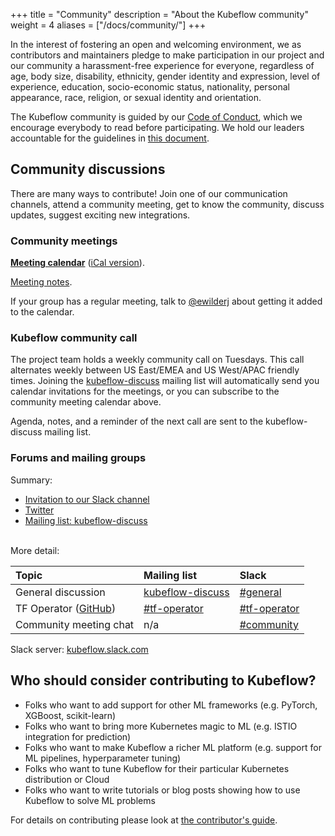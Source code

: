 +++
title = "Community"
description = "About the Kubeflow community"
weight = 4
aliases = ["/docs/community/"]
+++

In the interest of fostering an open and welcoming environment, we as
contributors and maintainers pledge to make participation in our project and
our community a harassment-free experience for everyone, regardless of age, body
size, disability, ethnicity, gender identity and expression, level of
experience, education, socio-economic status, nationality, personal appearance,
race, religion, or sexual identity and orientation.

The Kubeflow community is guided by our [Code of
Conduct](https://github.com/kubeflow/community/blob/master/CODE_OF_CONDUCT.md),
which we encourage everybody to read before participating. We hold our leaders
accountable for the guidelines in
[this document](https://github.com/kubeflow/community/blob/master/INCLUSIVITY.md).

## Community discussions

There are many ways to contribute! Join one of our communication channels, 
attend a community meeting, get to know the community, discuss updates, suggest
exciting new integrations.

### Community meetings

[**Meeting calendar**](https://calendar.google.com/calendar/embed?src=kubeflow.org_7l5vnbn8suj2se10sen81d9428%40group.calendar.google.com&ctz=America%2FLos_Angeles) ([iCal version](https://calendar.google.com/calendar/ical/kubeflow.org_7l5vnbn8suj2se10sen81d9428%40group.calendar.google.com/public/basic.ics)).

[Meeting notes](http://bit.ly/kf-meeting-notes).

If your group has a regular meeting, talk to
[@ewilderj](https://github.com/ewilderj) about getting it added to the calendar.

### Kubeflow community call

The project team holds a weekly community call on Tuesdays. This call alternates
weekly between US East/EMEA and US West/APAC friendly times. Joining the
[kubeflow-discuss](https://groups.google.com/forum/#!forum/kubeflow-discuss)
mailing list will automatically send you calendar invitations for the meetings, or you can subscribe to the community meeting calendar above.

Agenda, notes, and a reminder of the next call are sent to the kubeflow-discuss
mailing list.

### Forums and mailing groups

Summary:

* [Invitation to our Slack channel](https://join.slack.com/t/kubeflow/shared_invite/enQtNDg5MTM4NTQyNjczLTdkNTVhMjg1ZTExOWI0N2QyYTQ2MTIzNTJjMWRiOTFjOGRlZWEzODc1NzMwNTMwM2EzNjY1MTFhODczNjk4MTk)
* [Twitter](http://twitter.com/kubeflow)
* [Mailing list: kubeflow-discuss](https://groups.google.com/forum/#!forum/kubeflow-discuss)

<br>
More detail:

| Topic                                                           | Mailing list                                                                      | Slack                                                                                             |
| :----                                                           | :------------                                                                     | :-------------                                                                                    |
| General discussion                                              | [kubeflow-discuss](https://groups.google.com/forum/#!forum/kubeflow-discuss)      | [#general](https://kubeflow.slack.com/messages/C7REE0EHK)                                         |
| TF Operator ([GitHub](https://github.com/kubeflow/tf-operator)) | [#tf-operator](https://groups.google.com/a/kubeflow.org/forum/#!forum/tf-operator) | [#tf-operator](https://kubeflow.slack.com/messages/https://kubeflow.slack.com/messages/C985VJN9F) |
| Community meeting chat                                          | n/a                                                                               | [#community](https://kubeflow.slack.com/messages/C8Q0QJYNB)                                       |

Slack server: [kubeflow.slack.com](https://kubeflow.slack.com/)

## Who should consider contributing to Kubeflow?

* Folks who want to add support for other ML frameworks (e.g. PyTorch, XGBoost, scikit-learn)
* Folks who want to bring more Kubernetes magic to ML (e.g. ISTIO integration for prediction)
* Folks who want to make Kubeflow a richer ML platform (e.g. support for ML pipelines, hyperparameter tuning)
* Folks who want to tune Kubeflow for their particular Kubernetes distribution or Cloud
* Folks who want to write tutorials or blog posts showing how to use Kubeflow to solve ML problems

For details on contributing please look at [the contributor's guide](/docs/about/contributing/).
